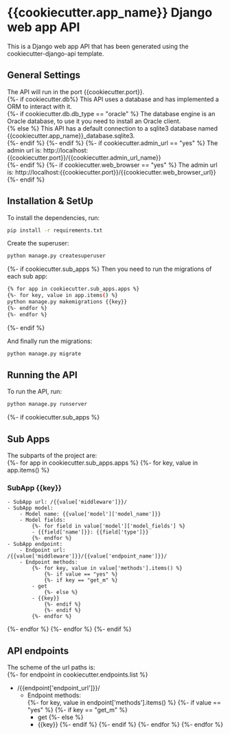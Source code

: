 # {{cookiecutter.app_name}} Django web app API <br>
This is a Django web app API that has been generated using the cookiecutter-django-api template. <br>
## General Settings
The API will run in the port {{cookiecutter.port}}. <br>
{%- if cookiecutter.db%}
This API uses a database and has implemented a ORM to interact with it. <br>
{%- if cookiecutter.db.db_type == "oracle" %}
The database engine is an Oracle database, to use it you need to install an Oracle client. <br>
{% else %}
This API has a default connection to a sqlite3 database named {{cookiecutter.app_name}}_database.sqlite3.<br>
{%- endif %}
{%- endif %}
{%- if cookiecutter.admin_url == "yes" %}
The admin url is: http://localhost:{{cookiecutter.port}}/{{cookiecutter.admin_url_name}} <br>
{%- endif %}
{%- if cookiecutter.web_browser == "yes" %}
The admin url is: http://localhost:{{cookiecutter.port}}/{{cookiecutter.web_browser_url}} <br>
{%- endif %}

## Installation & SetUp
To install the dependencies, run: <br>
```bash 
pip install -r requirements.txt 
```

Create the superuser: <br>
```bash
python manage.py createsuperuser 
```

{%- if cookiecutter.sub_apps %}
Then you need to run the migrations of each sub app: <br>
```bash
{% for app in cookiecutter.sub_apps.apps %}
{%- for key, value in app.items() %}
python manage.py makemigrations {{key}}
{%- endfor %}
{%- endfor %}
```
{%- endif %}

And finally run the migrations: <br>
```bash
python manage.py migrate
```

## Running the API <br>
To run the API, run: <br>
```bash 
python manage.py runserver
```

{%- if cookiecutter.sub_apps %}
## Sub Apps
The subparts of the project are: <br>
{%- for app in cookiecutter.sub_apps.apps %}
{%- for key, value in app.items() %}
### SubApp {{key}}
	- SubApp url: /{{value['middleware']}}/
	- SubApp model:
		- Model name: {{value['model']['model_name']}}
		- Model fields:
			{%- for field in value['model']['model_fields'] %}
			- {{field['name']}}: {{field['type']}}
			{%- endfor %}	
	- SubApp endpoint:
		- Endpoint url: /{{value['middleware']}}/{{value['endpoint_name']}}/
		- Endpoint methods:
			{%- for key, value in value['methods'].items() %}
				{%- if value == "yes" %}
				{%- if key == "get_m" %}
			- get
				{%- else %}    
			- {{key}}
				{%- endif %}
				{%- endif %}
			{%- endfor %}
{%- endfor %}
{%- endfor %}
{%- endif %}

## API endpoints <br>
The scheme of the url paths is: <br>
{%- for endpoint in cookiecutter.endpoints.list %}
- /{{endpoint['endpoint_url']}}/
	- Endpoint methods:	 
		{%- for key, value in endpoint['methods'].items() %}
			{%- if value == "yes" %}
                {%- if key == "get_m" %}
        - get
                {%- else %}    
		- {{key}}
                {%- endif %}
			{%- endif %}
		{%- endfor %}
{%- endfor %}